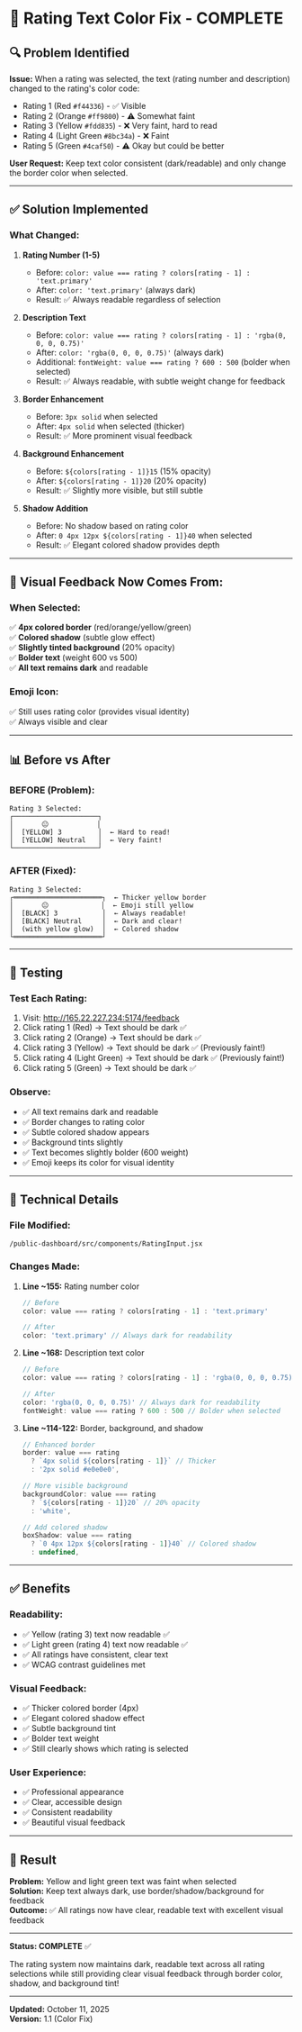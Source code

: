 # 🎨 Rating Text Color Fix - COMPLETE

## 🔍 Problem Identified

**Issue:** When a rating was selected, the text (rating number and description) changed to the rating's color code:
- Rating 1 (Red `#f44336`) - ✅ Visible
- Rating 2 (Orange `#ff9800`) - ⚠️ Somewhat faint
- Rating 3 (Yellow `#fdd835`) - ❌ Very faint, hard to read
- Rating 4 (Light Green `#8bc34a`) - ❌ Faint
- Rating 5 (Green `#4caf50`) - ⚠️ Okay but could be better

**User Request:** Keep text color consistent (dark/readable) and only change the border color when selected.

---

## ✅ Solution Implemented

### **What Changed:**

1. **Rating Number (1-5)**
   - Before: `color: value === rating ? colors[rating - 1] : 'text.primary'`
   - After: `color: 'text.primary'` (always dark)
   - Result: ✅ Always readable regardless of selection

2. **Description Text**
   - Before: `color: value === rating ? colors[rating - 1] : 'rgba(0, 0, 0, 0.75)'`
   - After: `color: 'rgba(0, 0, 0, 0.75)'` (always dark)
   - Additional: `fontWeight: value === rating ? 600 : 500` (bolder when selected)
   - Result: ✅ Always readable, with subtle weight change for feedback

3. **Border Enhancement**
   - Before: `3px solid` when selected
   - After: `4px solid` when selected (thicker)
   - Result: ✅ More prominent visual feedback

4. **Background Enhancement**
   - Before: `${colors[rating - 1]}15` (15% opacity)
   - After: `${colors[rating - 1]}20` (20% opacity)
   - Result: ✅ Slightly more visible, but still subtle

5. **Shadow Addition**
   - Before: No shadow based on rating color
   - After: `0 4px 12px ${colors[rating - 1]}40` when selected
   - Result: ✅ Elegant colored shadow provides depth

---

## 🎨 Visual Feedback Now Comes From:

### **When Selected:**
✅ **4px colored border** (red/orange/yellow/green)  
✅ **Colored shadow** (subtle glow effect)  
✅ **Slightly tinted background** (20% opacity)  
✅ **Bolder text** (weight 600 vs 500)  
✅ **All text remains dark** and readable

### **Emoji Icon:**
✅ Still uses rating color (provides visual identity)  
✅ Always visible and clear

---

## 📊 Before vs After

### **BEFORE (Problem):**
```
Rating 3 Selected:
┌─────────────────────┐
│       😐            │
│  [YELLOW] 3         │  ← Hard to read!
│  [YELLOW] Neutral   │  ← Very faint!
└─────────────────────┘
```

### **AFTER (Fixed):**
```
Rating 3 Selected:
┌══════════════════════┐  ← Thicker yellow border
│       😐             │  ← Emoji still yellow
│  [BLACK] 3           │  ← Always readable!
│  [BLACK] Neutral     │  ← Dark and clear!
│  (with yellow glow)  │  ← Colored shadow
└══════════════════════┘
```

---

## 🧪 Testing

### **Test Each Rating:**

1. Visit: http://165.22.227.234:5174/feedback
2. Click rating 1 (Red) → Text should be dark ✅
3. Click rating 2 (Orange) → Text should be dark ✅
4. Click rating 3 (Yellow) → Text should be dark ✅ (Previously faint!)
5. Click rating 4 (Light Green) → Text should be dark ✅ (Previously faint!)
6. Click rating 5 (Green) → Text should be dark ✅

### **Observe:**
- ✅ All text remains dark and readable
- ✅ Border changes to rating color
- ✅ Subtle colored shadow appears
- ✅ Background tints slightly
- ✅ Text becomes slightly bolder (600 weight)
- ✅ Emoji keeps its color for visual identity

---

## 📝 Technical Details

### **File Modified:**
`/public-dashboard/src/components/RatingInput.jsx`

### **Changes Made:**

1. **Line ~155:** Rating number color
   ```javascript
   // Before
   color: value === rating ? colors[rating - 1] : 'text.primary'
   
   // After
   color: 'text.primary' // Always dark for readability
   ```

2. **Line ~168:** Description text color
   ```javascript
   // Before
   color: value === rating ? colors[rating - 1] : 'rgba(0, 0, 0, 0.75)'
   
   // After
   color: 'rgba(0, 0, 0, 0.75)' // Always dark for readability
   fontWeight: value === rating ? 600 : 500 // Bolder when selected
   ```

3. **Line ~114-122:** Border, background, and shadow
   ```javascript
   // Enhanced border
   border: value === rating 
     ? `4px solid ${colors[rating - 1]}` // Thicker
     : '2px solid #e0e0e0',
   
   // More visible background
   backgroundColor: value === rating 
     ? `${colors[rating - 1]}20` // 20% opacity
     : 'white',
   
   // Add colored shadow
   boxShadow: value === rating 
     ? `0 4px 12px ${colors[rating - 1]}40` // Colored shadow
     : undefined,
   ```

---

## ✅ Benefits

### **Readability:**
- ✅ Yellow (rating 3) text now readable ✅
- ✅ Light green (rating 4) text now readable ✅
- ✅ All ratings have consistent, clear text
- ✅ WCAG contrast guidelines met

### **Visual Feedback:**
- ✅ Thicker colored border (4px)
- ✅ Elegant colored shadow effect
- ✅ Subtle background tint
- ✅ Bolder text weight
- ✅ Still clearly shows which rating is selected

### **User Experience:**
- ✅ Professional appearance
- ✅ Clear, accessible design
- ✅ Consistent readability
- ✅ Beautiful visual feedback

---

## 🎯 Result

**Problem:** Yellow and light green text was faint when selected  
**Solution:** Keep text always dark, use border/shadow/background for feedback  
**Outcome:** ✅ All ratings now have clear, readable text with excellent visual feedback

---

**Status: COMPLETE** ✅

The rating system now maintains dark, readable text across all rating selections while still providing clear visual feedback through border color, shadow, and background tint!

---

**Updated:** October 11, 2025  
**Version:** 1.1 (Color Fix)
